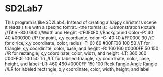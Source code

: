 # SD2Lab7
This program is like SD2Lab4.
Instead of creating a happy christmas scene it reads a file with a specific fomrat.
-the format is:
-Demonstration Picture                                    //Title
-800 600                                                  //Width and Height
-#F0F0F0                                                  //Background Color
-P: 40 40 #000000                                         //P for point, x,y coordiante, color
-C: 40 40 #FF0000 30                                      //C for cirlce, x,y coordinate, color, radius
-T: 60 60 #00FF00 100 50                                  //T for triangle, x,y coordinate, color, base, and height
-R: 160 160 #0000FF 50 150                                //R for rectangle, x,y coordinate, color, width, and height
-LT: 360 360 #00FF00 100 50 Tri                           //LT for labeled triangle, x,y coordinate, color, base, height, and label
-LR: 460 460 #0000FF 150 100 Reck Tangle Angle Rangle     //LR for labeled rectangle, x,y coordinate, color, width, height, and label
